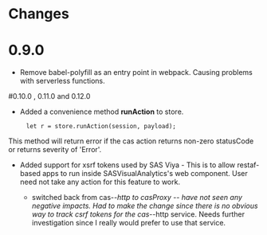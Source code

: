 # Changes 

# 0.9.0

- Remove babel-polyfill as an entry point in webpack. Causing problems with serverless functions.

#0.10.0 , 0.11.0 and 0.12.0

 - Added a convenience method **runAction** to store. 
```
     let r = store.runAction(session, payload);
```
This method will return error if the cas action returns non-zero statusCode or returns severity of 'Error'. 

 - Added support for xsrf tokens used by SAS Viya - This is to allow restaf-based apps to run inside SASVisualAnalytics's web component. User need not take any action for this feature to work.

    - switched back from cas-*-http to casProxy -- have not seen any negative impacts. Had to make the change since there is no obvious way to track csrf tokens for the cas-*-http service. Needs further investigation since I really would prefer to use that service.
    



